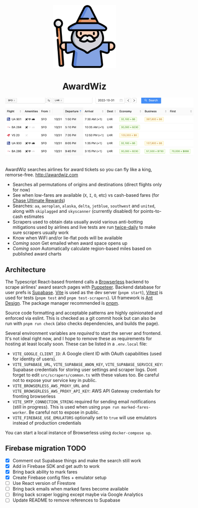 <div align="center">
  <div><img src="src/wizard.png" style="width:200px" /></div>
  <div><h1>AwardWiz</h1></div>
  <div><img src="src/screenshot.png" style="max-width:600px" /></div>
</div>
<br/>

AwardWiz searches airlines for award tickets so you can fly like a king, remorse-free. http://awardwiz.com

- Searches all permutations of origins and destinations (direct flights only for now)
- See when low-fares are available (`X`, `I`, `O`, etc) vs cash-based fares (for [Chase Ultimate Rewards](https://thepointsguy.com/guide/redeeming-chase-ultimate-rewards-maximum-value/))
- Searches: `aa`, `aeroplan`, `alaska`, `delta`, `jetblue`, `southwest` and `united`, along with `skiplagged` and `skyscanner` (currently disabled) for points-to-cash estimates
- Scrapers used to obtain data usually avoid various anti-botting mitigations used by airlines and live tests are run [twice-daily](https://github.com/lg/awardwiz/actions/workflows/scraper-tests.yaml) to make sure scrapers usually work
- Know when WiFi and/or lie-flat pods will be available
- *Coming soon* Get emailed when award space opens up
- *Coming soon* Automatically calculate region-based miles based on published award charts

## Architecture

The Typescript React-based frontend calls a [Browserless](https://github.com/browserless/chrome) backend to scrape airlines' award search pages with [Puppeteer](https://github.com/puppeteer/puppeteer). Backend database for user prefs is [Supabase](https://supabase.com). [Vite](https://github.com/vitejs/vite) is used as the dev server (`pnpm start`), [Vitest](https://github.com/vitest-dev/vitest) is used for tests (`pnpm test` and `pnpm test-scrapers`). UI framework is [Ant Design](https://github.com/ant-design/ant-design/). The package manager recommended is [pnpm](https://github.com/pnpm/pnpm).

Source code formatting and acceptable patterns are highly opinionated and enforced via eslint. This is checked as a git commit hook but can also be run with `pnpm run check` (also checks dependencies, and builds the page).

Several environment variables are *required* to start the server and frontend. It's not ideal right now, and I hope to remove these as requirements for hosting at least locally soon. These can be listed in a `.env.local` file:

- `VITE_GOOGLE_CLIENT_ID`: A Google client ID with OAuth capabilities (used for identity of users).
- `VITE_SUPABASE_URL`, `VITE_SUPABASE_ANON_KEY`, `VITE_SUPABASE_SERVICE_KEY`: Supabase credentials for storing user settings and scraper logs. Dont forget to edit `src/scrapers/common.ts` with these values too. Be careful not to expose your service key in public.
- `VITE_BROWSERLESS_AWS_PROXY_URL` and `VITE_BROWSERLESS_AWS_PROXY_API_KEY`: AWS API Gateway credentials for fronting browserless
- `VITE_SMTP_CONNECTION_STRING` required for sending email notifications (still in progress). This is used when using `pnpm run marked-fares-worker`. Be careful not to expose in public.
- `VITE_FIREBASE_USE_EMULATORS` optionally set to `true` will use emulators instead of production credentials

You can start a local instance of Browserless using `docker-compose up`.

## Firebase migration TODO

- [X] Comment out Supabase things and make the search still work
- [X] Add in Firebase SDK and get auth to work
- [X] Bring back ability to mark fares
- [X] Create Firebase config files + emulator setup
- [ ] Use React version of Firestore
- [ ] Bring back emails when marked fares become available
- [ ] Bring back scraper logging except maybe via Google Analytics
- [ ] Update README to remove references to Supabase
